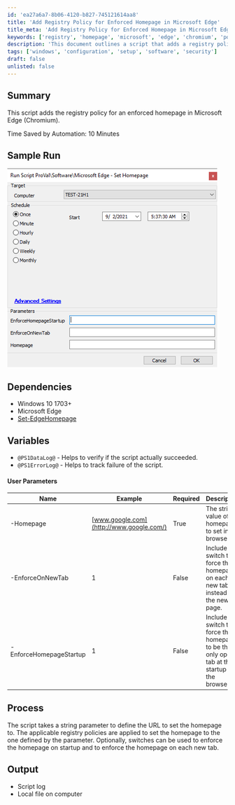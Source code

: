 ```yaml
---
id: 'ea27a6a7-8b06-4120-b827-745121614aa8'
title: 'Add Registry Policy for Enforced Homepage in Microsoft Edge'
title_meta: 'Add Registry Policy for Enforced Homepage in Microsoft Edge'
keywords: ['registry', 'homepage', 'microsoft', 'edge', 'chromium', 'policy', 'enforcement']
description: 'This document outlines a script that adds a registry policy to enforce a specific homepage in Microsoft Edge (Chromium). It details the necessary dependencies, user parameters, and the process for executing the script, along with sample output and logs.'
tags: ['windows', 'configuration', 'setup', 'software', 'security']
draft: false
unlisted: false
---
```

## Summary

This script adds the registry policy for an enforced homepage in Microsoft Edge (Chromium).

Time Saved by Automation: 10 Minutes

## Sample Run

![Sample Run](../../../static/img/Microsoft-Edge---Set-Homepage/image_1.png)

## Dependencies

- Windows 10 1703+
- Microsoft Edge
- [Set-EdgeHomepage](https://proval.itglue.com/DOC-5078775-7348072)

## Variables

- `@PS1DataLog@` - Helps to verify if the script actually succeeded.
- `@PS1ErrorLog@` - Helps to track failure of the script.

#### User Parameters

| Name                       | Example                          | Required | Description                                                                                      |
|----------------------------|----------------------------------|----------|--------------------------------------------------------------------------------------------------|
| -Homepage                  | [www.google.com](http://www.google.com/) | True     | The string value of the homepage to set in the browser.                                        |
| -EnforceOnNewTab          | 1                                | False    | Include this switch to force the homepage on each new tab instead of the new tab page.         |
| -EnforceHomepageStartup    | 1                                | False    | Include this switch to force the homepage to be the only open tab at the startup of the browser. |

## Process

The script takes a string parameter to define the URL to set the homepage to. The applicable registry policies are applied to set the homepage to the one defined by the parameter. Optionally, switches can be used to enforce the homepage on startup and to enforce the homepage on each new tab.

## Output

- Script log
- Local file on computer







